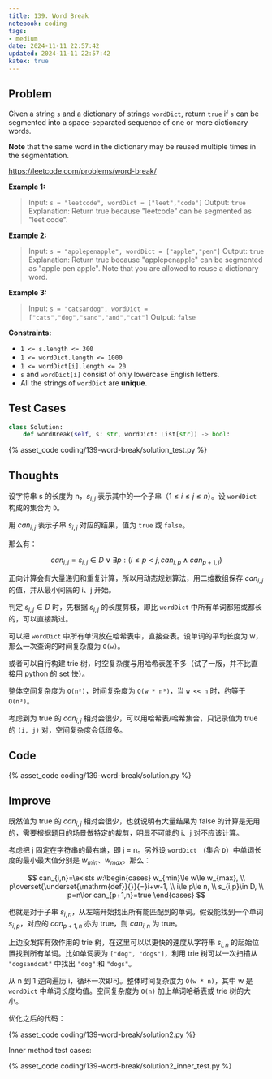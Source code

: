 ```yaml
---
title: 139. Word Break
notebook: coding
tags:
- medium
date: 2024-11-11 22:57:42
updated: 2024-11-11 22:57:42
katex: true
---
```

## Problem

Given a string `s` and a dictionary of strings `wordDict`, return `true` if `s` can be segmented into a space-separated sequence of one or more dictionary words.

**Note** that the same word in the dictionary may be reused multiple times in the segmentation.

<https://leetcode.com/problems/word-break/>

**Example 1:**

> Input: `s = "leetcode", wordDict = ["leet","code"]`
> Output: `true`
> Explanation: Return true because "leetcode" can be segmented as "leet code".

**Example 2:**

> Input: `s = "applepenapple", wordDict = ["apple","pen"]`
> Output: `true`
> Explanation: Return true because "applepenapple" can be segmented as "apple pen apple".
> Note that you are allowed to reuse a dictionary word.

**Example 3:**

> Input: `s = "catsandog", wordDict = ["cats","dog","sand","and","cat"]`
> Output: `false`

**Constraints:**

- `1 <= s.length <= 300`
- `1 <= wordDict.length <= 1000`
- `1 <= wordDict[i].length <= 20`
- `s` and `wordDict[i]` consist of only lowercase English letters.
- All the strings of `wordDict` are **unique**.

## Test Cases

``` python
class Solution:
    def wordBreak(self, s: str, wordDict: List[str]) -> bool:
```

{% asset_code coding/139-word-break/solution_test.py %}

## Thoughts

设字符串 s 的长度为 n，$s_{i,j}$ 表示其中的一个子串（$1\le i\le j\le n$）。设 `wordDict` 构成的集合为 `D`。

用 $can_{i,j}$ 表示子串 $s_{i,j}$ 对应的结果，值为 `true` 或 `false`。

那么有：

$$can_{i,j}=s_{i,j}\in D\lor \exists p:(i\le p<j,can_{i,p}\land can_{p+1,j})$$

正向计算会有大量递归和重复计算，所以用动态规划算法，用二维数组保存 $can_{i,j}$ 的值，并从最小间隔的 i、j 开始。

判定 $s_{i,j}\in D$ 时，先根据 $s_{i,j}$ 的长度剪枝，即比 `wordDict` 中所有单词都短或都长的，可以直接跳过。

可以把 `wordDict` 中所有单词放在哈希表中，直接查表。设单词的平均长度为 w，那么一次查询的时间复杂度为 `O(w)`。

或者可以自行构建 trie 树，时空复杂度与用哈希表差不多（试了一版，并不比直接用 python 的 set 快）。

整体空间复杂度为 `O(n²)`，时间复杂度为 `O(w * n³)`，当 `w << n` 时，约等于 `O(n³)`。

考虑到为 true 的 $can_{i,j}$ 相对会很少，可以用哈希表/哈希集合，只记录值为 true 的 `(i, j)` 对，空间复杂度会低很多。

## Code

{% asset_code coding/139-word-break/solution.py %}

## Improve

既然值为 true 的 $can_{i,j}$ 相对会很少，也就说明有大量结果为 false 的计算是无用的，需要根据题目的场景做特定的裁剪，明显不可能的 i、j 对不应该计算。

考虑把 j 固定在字符串的最右端，即 j = n。另外设 `wordDict` （集合 `D`）中单词长度的最小最大值分别是 $w_{min}$、$w_{max}$。那么：

$$
can_{i,n}=\exists w:\begin{cases}
w_{min}\le w\le w_{max}, \\
p\overset{\underset{\mathrm{def}}{}}{=}i+w-1, \\
i\le p\le n, \\
s_{i,p}\in D, \\
p=n\lor can_{p+1,n}=true
\end{cases}
$$

也就是对于子串 $s_{i,n}$，从左端开始找出所有能匹配到的单词。假设能找到一个单词 $s_{i,p}$，对应的 $can_{p+1,n}$ 亦为 true，则 $can_{i,n}$ 为 true。

上边没发挥有效作用的 trie 树，在这里可以以更快的速度从字符串 $s_{i,n}$ 的起始位置找到所有单词。比如单词表为 `["dog", "dogs"]`，利用 trie 树可以一次扫描从 `"dogsandcat"` 中找出 `"dog"` 和 `"dogs"`。

从 n 到 1 逆向遍历 i，循环一次即可。整体时间复杂度为 `O(w * n)`，其中 w 是 `wordDict` 中单词长度均值。空间复杂度为 `O(n)` 加上单词哈希表或 trie 树的大小。

优化之后的代码：

{% asset_code coding/139-word-break/solution2.py %}

Inner method test cases:

{% asset_code coding/139-word-break/solution2_inner_test.py %}
